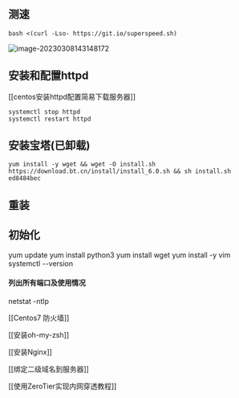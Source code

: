 ## 测速

```
bash <(curl -Lso- https://git.io/superspeed.sh)
```

![image-20230308143148172](https://kiwi4814-1256211473.cos.ap-nanjing.myqcloud.com/img/image-20230308143148172.webp)

## 安装和配置httpd

[[centos安装httpd配置简易下载服务器]]

```
systemctl stop httpd
systemctl restart httpd
```



## 安装宝塔(已卸载)

```
yum install -y wget && wget -O install.sh https://download.bt.cn/install/install_6.0.sh && sh install.sh ed8484bec
```


## 重装

## 初始化

yum update
yum install python3
yum install wget
yum install -y vim
systemctl --version

#### 列出所有端口及使用情况

netstat -ntlp

[[Centos7 防火墙]]

[[安装oh-my-zsh]]

[[安装Nginx]]

[[绑定二级域名到服务器]]

[[使用ZeroTier实现内网穿透教程]]
